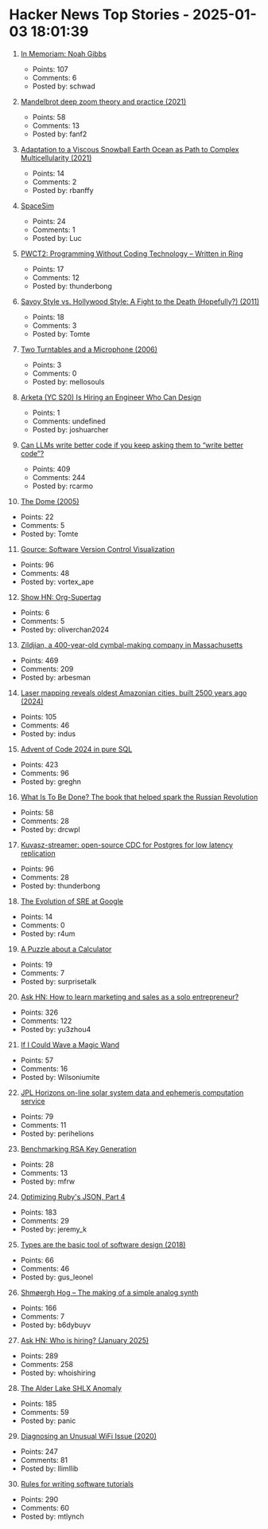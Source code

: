 # Hacker News Top Stories - 2025-01-03 18:01:39

1. [In Memoriam: Noah Gibbs](https://blog.schwad.org/schwogs/6)
   - Points: 107
   - Comments: 6
   - Posted by: schwad

2. [Mandelbrot deep zoom theory and practice (2021)](https://mathr.co.uk/blog/2021-05-14_deep_zoom_theory_and_practice.html)
   - Points: 58
   - Comments: 13
   - Posted by: fanf2

3. [Adaptation to a Viscous Snowball Earth Ocean as Path to Complex Multicellularity (2021)](https://www.journals.uchicago.edu/doi/full/10.1086/716634)
   - Points: 14
   - Comments: 2
   - Posted by: rbanffy

4. [SpaceSim](https://pavelsevecek.github.io/)
   - Points: 24
   - Comments: 1
   - Posted by: Luc

5. [PWCT2: Programming Without Coding Technology – Written in Ring](https://github.com/PWCT/PWCT2)
   - Points: 17
   - Comments: 12
   - Posted by: thunderbong

6. [Savoy Style vs. Hollywood Style: A Fight to the Death (Hopefully?) (2011)](https://swungover.wordpress.com/2011/06/15/savoy-style-vs-hollywood-style-a-fight-to-the-death-hopefully/)
   - Points: 18
   - Comments: 3
   - Posted by: Tomte

7. [Two Turntables and a Microphone (2006)](https://goodfuzzysounds.com/ma/docs/funnyversion.htm)
   - Points: 3
   - Comments: 0
   - Posted by: mellosouls

8. [Arketa (YC S20) Is Hiring an Engineer Who Can Design](undefined)
   - Points: 1
   - Comments: undefined
   - Posted by: joshuarcher

9. [Can LLMs write better code if you keep asking them to “write better code”?](https://minimaxir.com/2025/01/write-better-code/)
   - Points: 409
   - Comments: 244
   - Posted by: rcarmo

10. [The Dome (2005)](https://sites.pitt.edu/~jdnorton/Goodies/Dome/)
   - Points: 22
   - Comments: 5
   - Posted by: Tomte

11. [Gource: Software Version Control Visualization](https://github.com/acaudwell/Gource)
   - Points: 96
   - Comments: 48
   - Posted by: vortex_ape

12. [Show HN: Org-Supertag](https://github.com/yibie/org-supertag)
   - Points: 6
   - Comments: 5
   - Posted by: oliverchan2024

13. [Zildjian, a 400-year-old cymbal-making company in Massachusetts](https://www.wbur.org/news/2024/12/16/400-years-zildjian-cymbals-massachusetts)
   - Points: 469
   - Comments: 209
   - Posted by: arbesman

14. [Laser mapping reveals oldest Amazonian cities, built 2500 years ago (2024)](https://www.science.org/content/article/laser-mapping-reveals-oldest-amazonian-cities-built-2500-years-ago)
   - Points: 105
   - Comments: 46
   - Posted by: indus

15. [Advent of Code 2024 in pure SQL](http://databasearchitects.blogspot.com/2024/12/advent-of-code-2024-in-pure-sql.html)
   - Points: 423
   - Comments: 96
   - Posted by: greghn

16. [What Is To Be Done? The book that helped spark the Russian Revolution](https://onepercentrule.substack.com/p/what-is-to-be-done)
   - Points: 58
   - Comments: 28
   - Posted by: drcwpl

17. [Kuvasz-streamer: open-source CDC for Postgres for low latency replication](https://streamer.kuvasz.io/)
   - Points: 96
   - Comments: 28
   - Posted by: thunderbong

18. [The Evolution of SRE at Google](https://www.usenix.org/publications/loginonline/evolution-sre-google)
   - Points: 14
   - Comments: 0
   - Posted by: r4um

19. [A Puzzle about a Calculator](https://aperiodical.com/2024/12/a-puzzle-about-a-calculator/)
   - Points: 19
   - Comments: 7
   - Posted by: surprisetalk

20. [Ask HN: How to learn marketing and sales as a solo entrepreneur?](undefined)
   - Points: 326
   - Comments: 122
   - Posted by: yu3zhou4

21. [If I Could Wave a Magic Wand](https://wilsoniumite.com/2024/12/30/if-i-could-wave-a-magic-wand/)
   - Points: 57
   - Comments: 16
   - Posted by: Wilsoniumite

22. [JPL Horizons on-line solar system data and ephemeris computation service](https://ssd.jpl.nasa.gov/horizons/)
   - Points: 79
   - Comments: 11
   - Posted by: perihelions

23. [Benchmarking RSA Key Generation](https://words.filippo.io/dispatches/rsa-keygen-bench/)
   - Points: 28
   - Comments: 13
   - Posted by: mfrw

24. [Optimizing Ruby's JSON, Part 4](https://byroot.github.io/ruby/json/2024/12/29/optimizing-ruby-json-part-4.html)
   - Points: 183
   - Comments: 29
   - Posted by: jeremy_k

25. [Types are the basic tool of software design (2018)](https://www.tedinski.com/2018/12/05/types-as-design-tool.html)
   - Points: 66
   - Comments: 46
   - Posted by: gus_leonel

26. [Shmøergh Hog – The making of a simple analog synth](https://www.peterzimon.com/hog/)
   - Points: 166
   - Comments: 7
   - Posted by: b6dybuyv

27. [Ask HN: Who is hiring? (January 2025)](undefined)
   - Points: 289
   - Comments: 258
   - Posted by: whoishiring

28. [The Alder Lake SHLX Anomaly](https://tavianator.com/2025/shlx.html)
   - Points: 185
   - Comments: 59
   - Posted by: panic

29. [Diagnosing an Unusual WiFi Issue (2020)](https://ryuuta.net/blog/diagnosing-an-unsual-wifi-issue/)
   - Points: 247
   - Comments: 81
   - Posted by: llimllib

30. [Rules for writing software tutorials](https://refactoringenglish.com/chapters/rules-for-software-tutorials/)
   - Points: 290
   - Comments: 60
   - Posted by: mtlynch

